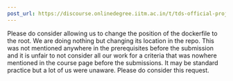 ```yaml
---
post_url: https://discourse.onlinedegree.iitm.ac.in/t/tds-official-project1-discrepencies/171141/337
---
```

Please do consider allowing us to change the position of the dockerfile to the root. We are doing nothing but changing its location in the repo. This was not mentioned anywhere in the prerequisites before the submission and it is unfair to not consider all our work for a criteria that was nowhere mentioned in the course page before the submissions. It may be standard practice but a lot of us were unaware. Please do consider this request.